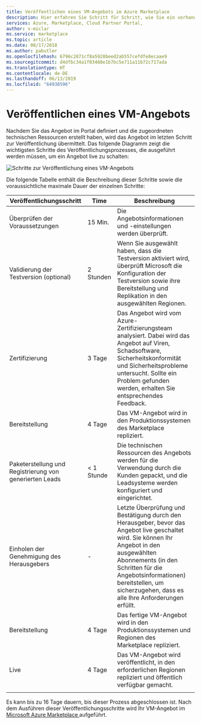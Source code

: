 ```yaml
---
title: Veröffentlichen eines VM-Angebots im Azure Marketplace
description: Hier erfahren Sie Schritt für Schritt, wie Sie ein vorhandenes VM-Angebot im Azure Marketplace veröffentlichen.
services: Azure, Marketplace, Cloud Partner Portal,
author: v-miclar
ms.service: marketplace
ms.topic: article
ms.date: 08/17/2018
ms.author: pabutler
ms.openlocfilehash: 6796c2871cf8a5928beed2ab557cefdfe8ecaae9
ms.sourcegitcommit: d4dfbc34a1f03488e1b7bc5e711a11b72c717ada
ms.translationtype: HT
ms.contentlocale: de-DE
ms.lasthandoff: 06/13/2019
ms.locfileid: "64938596"
---
```

# <a name="publish-a-virtual-machine-offer"></a>Veröffentlichen eines VM-Angebots

 Nachdem Sie das Angebot im Portal definiert und die zugeordneten technischen Ressourcen erstellt haben, wird das Angebot im letzten Schritt zur Veröffentlichung übermittelt. Das folgende Diagramm zeigt die wichtigsten Schritte des Veröffentlichungsprozesses, die ausgeführt werden müssen, um ein Angebot live zu schalten:

![Schritte zur Veröffentlichung eines VM-Angebots](./media/publishvm_013.png)

Die folgende Tabelle enthält die Beschreibung dieser Schritte sowie die voraussichtliche maximale Dauer der einzelnen Schritte:
<!-- we need to tell them that if an offer seems stuck in a step, to know that they should file a support ticket (link to support ticket doc) -->


|  **Veröffentlichungsschritt**           | **Time**    | **Beschreibung**                                                            |
|  -------------------           | --------    | ---------------                                                            |
| Überprüfen der Voraussetzungen         | 15 Min.   | Die Angebotsinformationen und -einstellungen werden überprüft.                        |
| Validierung der Testversion (optional) | 2 Stunden | Wenn Sie ausgewählt haben, dass die Testversion aktiviert wird, überprüft Microsoft die Konfiguration der Testversion sowie ihre Bereitstellung und Replikation in den ausgewählten Regionen. |
| Zertifizierung                  | 3 Tage | Das Angebot wird vom Azure-Zertifizierungsteam analysiert. Dabei wird das Angebot auf Viren, Schadsoftware, Sicherheitskonformität und Sicherheitsprobleme untersucht. Sollte ein Problem gefunden werden, erhalten Sie entsprechendes Feedback. |
| Bereitstellung                   | 4 Tage   | Das VM-Angebot wird in den Produktionssystemen des Marketplace repliziert.               |
| Paketerstellung und Registrierung von generierten Leads | \< 1 Stunde  | Die technischen Ressourcen des Angebots werden für die Verwendung durch die Kunden gepackt, und die Leadsysteme werden konfiguriert und eingerichtet. |
|  Einholen der Genehmigung des Herausgebers             |  -        | Letzte Überprüfung und Bestätigung durch den Herausgeber, bevor das Angebot live geschaltet wird. Sie können Ihr Angebot in den ausgewählten Abonnements (in den Schritten für die Angebotsinformationen) bereitstellen, um sicherzugehen, dass es alle Ihre Anforderungen erfüllt.  |
| Bereitstellung                   | 4 Tage | Das fertige VM-Angebot wird in den Produktionssystemen und Regionen des Marketplace repliziert. | 
| Live                           | 4 Tage | Das VM-Angebot wird veröffentlicht, in den erforderlichen Regionen repliziert und öffentlich verfügbar gemacht. |
|  |  |

Es kann bis zu 16 Tage dauern, bis dieser Prozess abgeschlossen ist.  Nach dem Ausführen dieser Veröffentlichungsschritte wird Ihr VM-Angebot im [Microsoft Azure Marketplace ](https://azuremarketplace.microsoft.com/marketplace/) aufgeführt. 

